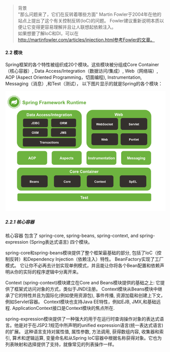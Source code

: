 > 背景  
"那么问题来了，它们在反转着哪些方面" Martin Fowler于2004年在他的站点上提出了这个有关控制反转(IoC)的问题。 Fowler建议重新说明本质以便让它变得更容易理解并且让人联想起依赖注入。  
如果想要了解IoC和DI，可以在 http://martinfowler.com/articles/injection.html参考Fowler的文章。

#### 2.2 模块
Spring框架的各个特性被组织成20个模块。这些模块被分组成Core Container（核心容器）, Data Access/Integration（数据访问/集成）, Web（网络端）, AOP (Aspect Oriented Programming，切面编程), Instrumentation, Messaging（消息）,和Test（测试）， 以下图片显示的就是Spring的各个模块：

![001-spring-overview.png](https://raw.githubusercontent.com/yuqisun/notes/master/spring/Spring%20Framework%20Reference%20Documentation/images/001-spring-overview.png)

##### 2.2.1 核心容器
核心容器 包含了 spring-core, spring-beans, spring-context, and spring-expression (Spring表达式语言) 四个模块。

spring-core和spring-beans模块提供了整个框架最基础的部分, 包括了IoC（控制反转）和Dependency Injection（依赖注入）特性。 BeanFactory实现了工厂模式。 它让你不必再去计划实现单例模式，并且能让你将各个Bean配置和依赖声明从你的实际的程序逻辑中分离开来。

Context (spring-context)模块建立在Core and Beans模块提供的基础之上: 它提供了框架式访问对象的方式，类似于JNDI注册。 Context模块从Beans模块中继承了它的特性并且为国际化(例如使用资源包), 事件传播, 资源加载和创建上下文，例如Servlet容器。 Context模块也支持Java EE特性，例如EJB, JMX,和基础远程. ApplicationContext接口是Context模块的焦点所在.

spring-expression模块提供了一种强大的用于在运行时查询操作对象的表达式语言。他是对于在JSP2.1规范中所声明的unified expression语言(统一表达式语言)的扩展。 这种语言支持对属性值, 属性参数, 方法调用, 获得数组内容, 收集器和索引, 算术和逻辑运算, 变量命名和从Spring IoC容器中根据名称获得对象。它也为列表映射和选择提供了支持，就像常见的列表操作一样。



